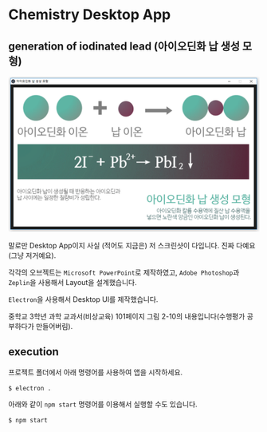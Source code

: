 # Chemistry Desktop App

## generation of iodinated lead (아이오딘화 납 생성 모형)

![screenshot 1](screenshots/screenshot_1.png)

말로만 Desktop App이지 사실 (적어도 지금은) 저 스크린샷이 다입니다. 진짜 다예요(그냥 저거예요).

각각의 오브젝트는 `Microsoft PowerPoint`로 제작하였고, `Adobe Photoshop`과 `Zeplin`을 사용해서 Layout을 설계했습니다.

`Electron`을 사용해서 Desktop UI를 제작했습니다.

중학교 3학년 과학 교과서(비상교육) 101페이지 그림 2-10의 내용입니다(수행평가 공부하다가 만들어버림).

## execution
프로젝트 폴더에서 아래 명령어를 사용하여 앱을 시작하세요.
```
$ electron .
```
아래와 같이 `npm start` 명령어를 이용해서 실행할 수도 있습니다.
```
$ npm start
```
